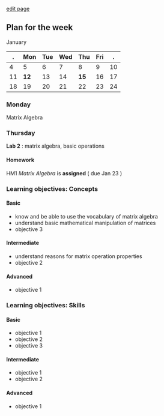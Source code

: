 [edit page](https://github.com/andkov/psy533/edit/gh-pages/2.md)


## Plan for the week 

January  

  . | Mon  | Tue  | Wed  | Thu  | Fri  | .     
----|------|------|------|------|------|----
4   |  5   | 6    | 7    | 8    |  9   | 10   
11  |**12**| 13   | 14   |**15**| 16   | 17     
18  | 19   | 20   | 21   | 22   | 23   | 24     

### Monday

Matrix Algebra

### Thursday 

**Lab 2** : matrix algebra, basic operations

#### Homework 
HM1 *Matrix Algebra* is **assigned** ( due Jan 23 )


### Learning objectives: Concepts


#### Basic
- know and be able to use the vocabulary of matrix algebra  
- understand basic mathematical manipulation of matrices  
- objective 3  

#### Intermediate  
- understand reasons for matrix operation properties 
- objective 2  

#### Advanced 
- objective 1     


### Learning objectives: Skills 


#### Basic
- objective 1  
- objective 2  
- objective 3  

#### Intermediate  
- objective 1  
- objective 2  

#### Advanced 
- objective 1 
